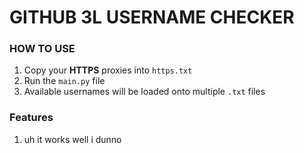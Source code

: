# GITHUB 3L USERNAME CHECKER

### HOW TO USE
 1. Copy your **HTTPS** proxies into `https.txt`
 2. Run the `main.py` file
 3. Available usernames will be loaded onto multiple `.txt` files

### Features
 1. uh it works well i dunno

